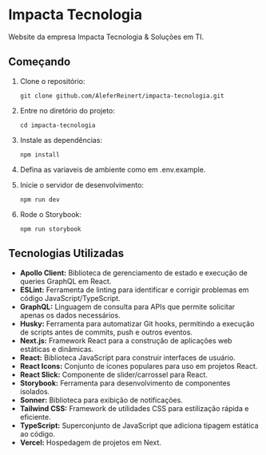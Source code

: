 # Impacta Tecnologia

Website da empresa Impacta Tecnologia & Soluções em TI.

## Começando

1. Clone o repositório:
   ```
   git clone github.com/AleferReinert/impacta-tecnologia.git
   ```
2. Entre no diretório do projeto:
   ```
   cd impacta-tecnologia
   ```
3. Instale as dependências:
   ```
   npm install
   ```
4. Defina as variaveis de ambiente como em .env.example.

5. Inicie o servidor de desenvolvimento:
   ```
   npm run dev
   ```
6. Rode o Storybook:
   ```
   npm run storybook
   ```

## Tecnologias Utilizadas

- **Apollo Client:** Biblioteca de gerenciamento de estado e execução de queries GraphQL em React.
- **ESLint:** Ferramenta de linting para identificar e corrigir problemas em código JavaScript/TypeScript.
- **GraphQL:** Linguagem de consulta para APIs que permite solicitar apenas os dados necessários.
- **Husky:** Ferramenta para automatizar Git hooks, permitindo a execução de scripts antes de commits, push e outros eventos.
- **Next.js:** Framework React para a construção de aplicações web estáticas e dinâmicas.
- **React:** Biblioteca JavaScript para construir interfaces de usuário.
- **React Icons:** Conjunto de ícones populares para uso em projetos React.
- **React Slick:** Componente de slider/carrossel para React.
- **Storybook:** Ferramenta para desenvolvimento de componentes isolados.
- **Sonner:** Biblioteca para exibição de notificações.
- **Tailwind CSS:** Framework de utilidades CSS para estilização rápida e eficiente.
- **TypeScript:** Superconjunto de JavaScript que adiciona tipagem estática ao código.
- **Vercel:** Hospedagem de projetos em Next.

